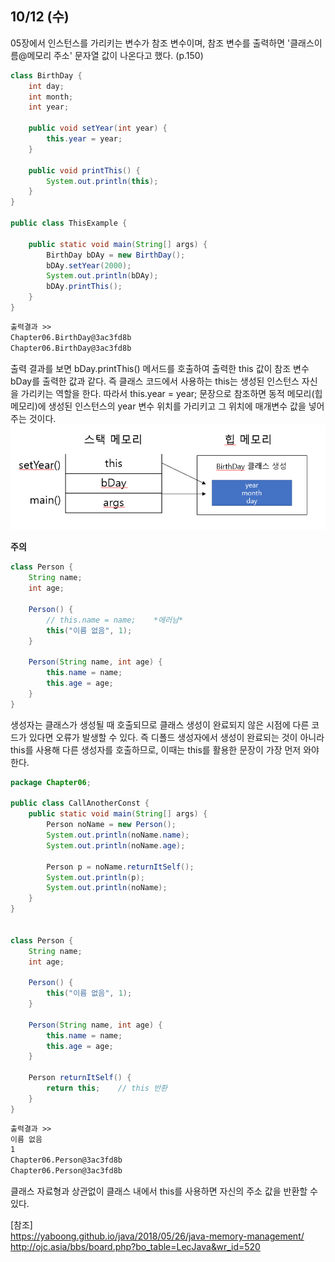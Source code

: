 10/12 (수)
---
05장에서 인스턴스를 가리키는 변수가 참조 변수이며, 참조 변수를 출력하면 '클래스이름@메모리 주소' 문자열 값이 나온다고 했다. (p.150)

```java
class BirthDay {
    int day;
    int month;
    int year;

    public void setYear(int year) {
        this.year = year;
    }

    public void printThis() {
        System.out.println(this);
    }
}

public class ThisExample {

    public static void main(String[] args) {
        BirthDay bDAy = new BirthDay();
        bDAy.setYear(2000);
        System.out.println(bDAy);
        bDAy.printThis();
    }
}
```
```dtd
출력결과 >>
Chapter06.BirthDay@3ac3fd8b
Chapter06.BirthDay@3ac3fd8b
```
출력 결과를 보면 bDay.printThis() 메서드를 호출하여 출력한 this 값이 참조 변수 bDay를 출력한 값과 같다.
즉 클래스 코드에서 사용하는 this는 생성된 인스턴스 자신을 가리키는 역할을 한다. 따라서 this.year = year; 문장으로 참조하면 동적 메모리(힙 메모리)에 생성된 인스턴스의 year 변수 위치를 가리키고 그 위치에 매개변수 값을 넣어 주는 것이다.
![img.png](img.png)

**주의**
```java
class Person {
    String name;
    int age;
    
    Person() {
        // this.name = name;    *에러남*
        this("이름 없음", 1);
    }
    
    Person(String name, int age) {
        this.name = name;
        this.age = age;
    }
}
```
생성자는 클래스가 생성될 때 호출되므로 클래스 생성이 완료되지 않은 시점에 다른 코드가 있다면 오류가 발생할 수 있다.
즉 디폴드 생성자에서 생성이 완료되는 것이 아니라 this를 사용해 다른 생성자를 호출하므로, 이때는 this를 활용한 문장이 가장 먼저 와야 한다.

```java
package Chapter06;

public class CallAnotherConst {
    public static void main(String[] args) {
        Person noName = new Person();
        System.out.println(noName.name);
        System.out.println(noName.age);

        Person p = noName.returnItSelf();
        System.out.println(p);
        System.out.println(noName);
    }
}


class Person {
    String name;
    int age;

    Person() {
        this("이름 없음", 1);
    }

    Person(String name, int age) {
        this.name = name;
        this.age = age;
    }

    Person returnItSelf() {
        return this;    // this 반환
    }
}

```
```dtd
출력결과 >>
이름 없음
1
Chapter06.Person@3ac3fd8b
Chapter06.Person@3ac3fd8b
```
클래스 자료형과 상관없이 클래스 내에서 this를 사용하면 자신의 주소 값을 반환할 수 있다.

[참조] <br>
https://yaboong.github.io/java/2018/05/26/java-memory-management/ <br>
http://ojc.asia/bbs/board.php?bo_table=LecJava&wr_id=520